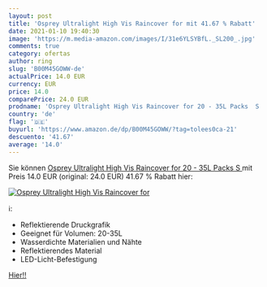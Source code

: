 ```yaml
---
layout: post
title: 'Osprey Ultralight High Vis Raincover for mit 41.67 % Rabatt'
date: 2021-01-10 19:40:30
image: 'https://m.media-amazon.com/images/I/31e6YLSYBfL._SL200_.jpg'
comments: true
category: ofertas
author: ring
slug: 'B00M45GOWW-de'
actualPrice: 14.0 EUR
currency: EUR
price: 14.0
comparePrice: 24.0 EUR
prodname: 'Osprey Ultralight High Vis Raincover for 20 - 35L Packs  S '
country: 'de'
flag: '🇩🇪'
buyurl: 'https://www.amazon.de/dp/B00M45GOWW/?tag=tolees0ca-21'
descuento: '41.67'
average: '14.0'
---
```


Sie können [Osprey Ultralight High Vis Raincover for 20 - 35L Packs  S ](https://www.amazon.de/dp/B00M45GOWW/?tag=tolees0ca-21) mit Preis 14.0 EUR (original: 24.0 EUR) 41.67 % Rabatt hier:

[![Osprey Ultralight High Vis Raincover for](https://m.media-amazon.com/images/I/31e6YLSYBfL._SL200_.jpg)](https://www.amazon.de/dp/B00M45GOWW/?tag=tolees0ca-21)

ℹ️:

- Reflektierende Druckgrafik
- Geeignet für Volumen: 20-35L
- Wasserdichte Materialien und Nähte
- Reflektierendes Material
- LED-Licht-Befestigung

[Hier!!](https://www.amazon.de/dp/B00M45GOWW/?tag=tolees0ca-21)
